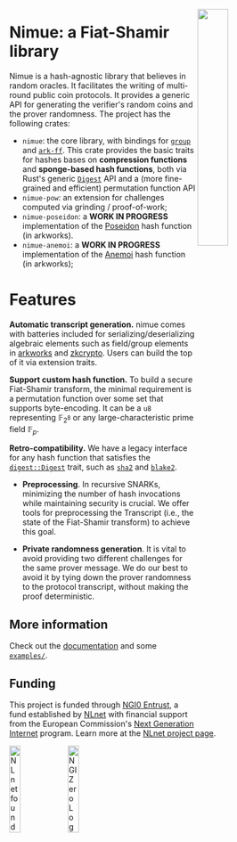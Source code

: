<img
    src="https://upload.wikimedia.org/wikipedia/commons/thumb/e/e2/The_Lady_of_the_Lake_by_Speed_Lancelot.jpg/302px-The_Lady_of_the_Lake_by_Speed_Lancelot.jpg?download"
    align="right"
    width=33%/>

Nimue: a Fiat-Shamir library
=========

Nimue is a hash-agnostic library that believes in random oracles.
It facilitates the writing of multi-round public coin protocols.
It provides a generic API for generating the verifier's random coins and the prover randomness.
The project has the following crates:

- `nimue`: the core library, with bindings for [`group`](https://github.com/zkcrypto/group) and [`ark-ff`](https://arkworks.rs). This crate provides the basic traits for hashes bases on **compression functions** and **sponge-based hash functions**, both via Rust's generic [`Digest`](https://docs.rs/digest/latest/digest/) API and a (more fine-grained and efficient) permutation function API
- `nimue-pow`: an extension for challenges computed via grinding / proof-of-work;
- `nimue-poseidon`: a **WORK IN PROGRESS** implementation of the [Poseidon](https://anemoi-hash.github.io/) hash function (in arkworks).
- `nimue-anemoi`: a **WORK IN PROGRESS** implementation of the [Anemoi](https://anemoi-hash.github.io/) hash function (in arkworks);


# Features

**Automatic transcript generation.** nimue comes with batteries included for serializing/deserializing algebraic elements such as field/group elements in [arkworks](https://github.com/arkworks-rs/algebra) and [zkcrypto](https://github.com/zkcrypto/group). Users can build the top of it via extension traits.

**Support custom hash function.**
To build a secure Fiat-Shamir transform, the minimal requirement is a permutation function over some set that supports byte-encoding. It can be a `u8` representing $\mathbb{F}_{2^8}$ or any large-characteristic prime field $\mathbb{F}_p$.

**Retro-compatibility.**
We have a legacy interface for any hash function that satisfies the [`digest::Digest`](https://docs.rs/digest/latest/digest/trait.Digest.html) trait, such as [`sha2`](https://crates.io/crates/sha2) and [`blake2`](https://crates.io/crates/blake2).

- **Preprocessing**.
In recursive SNARKs, minimizing the number of hash invocations
while maintaining security is crucial. We offer tools for preprocessing the Transcript (i.e., the state of the Fiat-Shamir transform) to achieve this goal.

- **Private randomness generation**.
It is vital to avoid providing two different challenges for the same prover message. We do our best to avoid it by tying down the prover randomness to the protocol transcript, without making the proof deterministic.

## More information
Check out the [documentation](https://arkworks.rs/nimue/) and some [`examples/`](https://github.com/arkworks-rs/nimue/tree/main/nimue/examples).

## Funding

This project is funded through [NGI0 Entrust](https://nlnet.nl/entrust), a fund established by [NLnet](https://nlnet.nl) with financial support from the European Commission's [Next Generation Internet](https://ngi.eu) program. Learn more at the [NLnet project page](https://nlnet.nl/project/sigmaprotocols).

[<img src="https://nlnet.nl/logo/banner.png" alt="NLnet foundation logo" width="20%" />](https://nlnet.nl)
[<img src="https://nlnet.nl/image/logos/NGI0_tag.svg" alt="NGI Zero Logo" width="20%" />](https://nlnet.nl/entrust)

